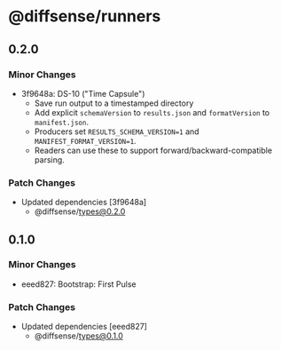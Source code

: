 # @diffsense/runners

## 0.2.0

### Minor Changes

- 3f9648a: DS-10 ("Time Capsule")
  - Save run output to a timestamped directory
  - Add explicit `schemaVersion` to `results.json` and `formatVersion` to `manifest.json`.
  - Producers set `RESULTS_SCHEMA_VERSION=1` and `MANIFEST_FORMAT_VERSION=1`.
  - Readers can use these to support forward/backward-compatible parsing.

### Patch Changes

- Updated dependencies [3f9648a]
  - @diffsense/types@0.2.0

## 0.1.0

### Minor Changes

- eeed827: Bootstrap: First Pulse

### Patch Changes

- Updated dependencies [eeed827]
  - @diffsense/types@0.1.0

